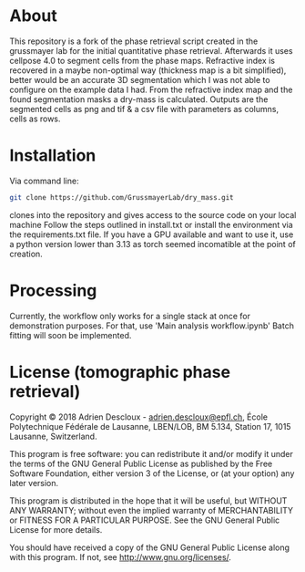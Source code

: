 # About
This repository is a fork of the phase retrieval script created in the grussmayer lab for the initial quantitative phase retrieval.
Afterwards it uses cellpose 4.0 to segment cells from the phase maps.
Refractive index is recovered in a maybe non-optimal way (thickness map is a bit simplified), better would be an accurate 3D segmentation which I was not able to configure on the example data I had. 
From the refractive index map and the found segmentation masks a dry-mass is calculated. 
Outputs are the segmented cells as png and tif & a csv file with parameters as columns, cells as rows. 
 
# Installation
Via command line:
```sh 
git clone https://github.com/GrussmayerLab/dry_mass.git
```
clones into the repository and gives access to the source code on your local machine
Follow the steps outlined in install.txt or install the environment via the requirements.txt file. 
If you have a GPU available and want to use it, use a python version lower than 3.13 as torch seemed incomatible at the point of creation. 

# Processing
Currently, the workflow only works for a single stack at once for demonstration purposes. 
For that, use 'Main analysis workflow.ipynb'
Batch fitting will soon be implemented. 

# License (tomographic phase retrieval)  
Copyright © 2018 Adrien Descloux - adrien.descloux@epfl.ch, École Polytechnique Fédérale de Lausanne, LBEN/LOB, BM 5.134, Station 17, 1015 Lausanne, Switzerland.

This program is free software: you can redistribute it and/or modify it under the terms of the GNU General Public License as published by the Free Software Foundation, either version 3 of the License, or (at your option) any later version.

This program is distributed in the hope that it will be useful, but WITHOUT ANY WARRANTY; without even the implied warranty of MERCHANTABILITY or FITNESS FOR A PARTICULAR PURPOSE. See the GNU General Public License for more details.

You should have received a copy of the GNU General Public License along with this program.  If not, see <http://www.gnu.org/licenses/>.
